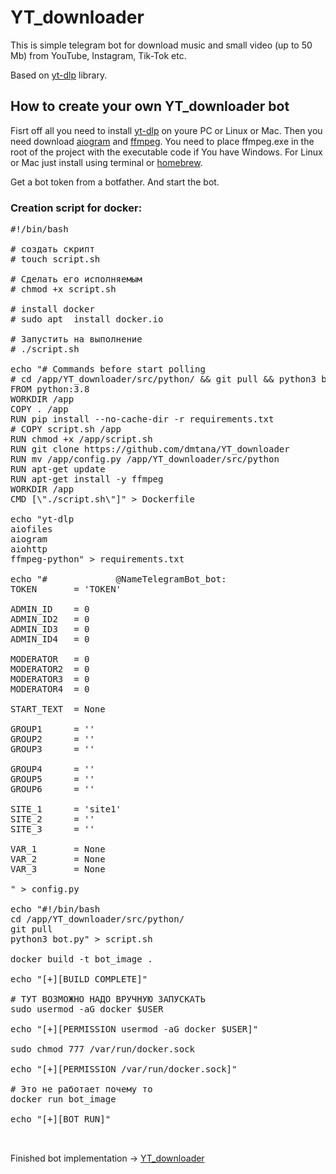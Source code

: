 # YT_downloader

This is simple telegram bot for download music and small video (up to 50 Mb) from YouTube, Instagram, Tik-Tok etc. 

Based on <a href="https://github.com/yt-dlp/yt-dlp">yt-dlp</a> library.

<h2>How to create your own YT_downloader bot</h2>

Fisrt off all you need to install <a href="https://github.com/yt-dlp/yt-dlp">yt-dlp</a> on youre PC or Linux or Mac. 
Then you need download <a href="https://github.com/aiogram/aiogram">aiogram</a> and <a href="https://ffmpeg.org/" class="link">ffmpeg</a>. 
You need to place ffmpeg.exe in the root of the project with the executable code if You have Windows. 
For Linux or Mac just install using terminal or <a href="https://brew.sh/">homebrew</a>. 

Get a bot token from a botfather. And start the bot.

<h3>Creation script for docker:</h3>

<pre >
#!/bin/bash

# создать скрипт
# touch script.sh

# Сделать его исполняемым
# chmod +x script.sh

# install docker
# sudo apt  install docker.io

# Запустить на выполнение
# ./script.sh

echo "# Commands before start polling
# cd /app/YT_downloader/src/python/ && git pull && python3 bot.py
FROM python:3.8
WORKDIR /app
COPY . /app
RUN pip install --no-cache-dir -r requirements.txt
# COPY script.sh /app
RUN chmod +x /app/script.sh
RUN git clone https://github.com/dmtana/YT_downloader
RUN mv /app/config.py /app/YT_downloader/src/python
RUN apt-get update
RUN apt-get install -y ffmpeg
WORKDIR /app
CMD [\"./script.sh\"]" > Dockerfile

echo "yt-dlp
aiofiles
aiogram
aiohttp
ffmpeg-python" > requirements.txt

echo "# 			@NameTelegramBot_bot:
TOKEN       = 'TOKEN'

ADMIN_ID    = 0
ADMIN_ID2   = 0
ADMIN_ID3   = 0
ADMIN_ID4   = 0

MODERATOR   = 0
MODERATOR2  = 0
MODERATOR3  = 0
MODERATOR4  = 0

START_TEXT  = None

GROUP1      = ''
GROUP2      = ''
GROUP3      = ''

GROUP4      = ''
GROUP5      = ''
GROUP6      = ''

SITE_1      = 'site1'
SITE_2      = ''
SITE_3      = ''

VAR_1       = None
VAR_2       = None
VAR_3       = None

" > config.py

echo "#!/bin/bash
cd /app/YT_downloader/src/python/ 
git pull 
python3 bot.py" > script.sh

docker build -t bot_image .

echo "[+][BUILD COMPLETE]"

# ТУТ ВОЗМОЖНО НАДО ВРУЧНУЮ ЗАПУСКАТЬ
sudo usermod -aG docker $USER

echo "[+][PERMISSION usermod -aG docker $USER]"

sudo chmod 777 /var/run/docker.sock

echo "[+][PERMISSION /var/run/docker.sock]"

# Это не работает почему то 
docker run bot_image

echo "[+][BOT RUN]"

  </pre>  

Finished bot implementation -> <a href="https://t.me/TestTelegramBot001_bot">YT_downloader</a>
